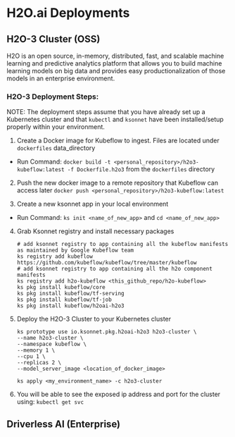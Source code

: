 # H2O.ai Deployments

## H2O-3 Cluster (OSS)
H2O is an open source, in-memory, distributed, fast, and scalable machine learning and predictive analytics platform that allows you to build machine learning models on big data and provides easy productionalization of those models in an enterprise environment.

### H2O-3 Deployment Steps:
NOTE: The deployment steps assume that you have already set up a Kubernetes cluster and that `kubectl` and `ksonnet` have been installed/setup properly within your environment.

1. Create a Docker image for Kubeflow to ingest. Files are located under `dockerfiles` data_directory
  * Run Command: `docker build -t <personal_repository>/h2o3-kubeflow:latest -f Dockerfile.h2o3` from the `dockerfiles` directory

2. Push the new docker image to a remote repository that Kubeflow can access later `docker push <personal_repository>/h2o3-kubeflow:latest`

3. Create a new ksonnet app in your local environment
  * Run Command: `ks init <name_of_new_app>` and `cd <name_of_new_app>`

4. Grab Ksonnet registry and install necessary packages
    ```
    # add ksonnet registry to app containing all the kubeflow manifests as maintained by Google Kubeflow team
    ks registry add kubeflow https://github.com/kubeflow/kubeflow/tree/master/kubeflow
    # add ksonnet registry to app containing all the h2o component manifests
    ks registry add h2o-kubeflow <this_github_repo/h2o-kubeflow>
    ks pkg install kubeflow/core
    ks pkg install kubeflow/tf-serving
    ks pkg install kubeflow/tf-job
    ks pkg install kubeflow/h2oai-h2o3
    ```
5. Deploy the H2O-3 Cluster to your Kubernetes cluster
    ```
    ks prototype use io.ksonnet.pkg.h2oai-h2o3 h2o3-cluster \
    --name h2o3-cluster \
    --namespace kubeflow \
    --memory 1 \
    --cpu 1 \
    --replicas 2 \
    --model_server_image <location_of_docker_image>

    ks apply <my_environment_name> -c h2o3-cluster
    ```
6. You will be able to see the exposed ip address and port for the cluster using: `kubectl get svc`

## Driverless AI (Enterprise)
